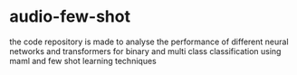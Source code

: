 # audio-few-shot
the code repository is made to analyse the performance of different neural networks and transformers for binary and multi class classification using maml and few shot learning techniques
